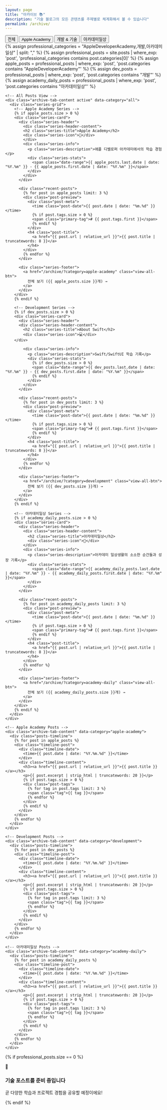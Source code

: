 ```yaml
---
layout: page
title: "아카이브 📚"
description: "기술 블로그의 모든 콘텐츠를 주제별로 체계화해서 볼 수 있습니다"
permalink: /archive/
---
```


<div class="archive-page">
  <!-- Archive Category Tabs -->
  <div class="archive-tabs-container">
    <div class="archive-tabs">
      <button class="archive-tab-button active" data-category="all" data-label="전체">
        <i class="fas fa-th-large"></i>
        <span class="tab-text">전체</span>
      </button>
      <button class="archive-tab-button" data-category="apple-academy" data-label="애플">
        <i class="fas fa-apple-alt"></i>
        <span class="tab-text">Apple Academy</span>
      </button>
      <button class="archive-tab-button" data-category="development" data-label="개발">
        <i class="fas fa-code"></i>
        <span class="tab-text">개발 & 기술</span>
      </button>
      <button class="archive-tab-button" data-category="academy-daily" data-label="아카데미일상">
        <i class="fas fa-calendar-day"></i>
        <span class="tab-text">아카데미일상</span>
      </button>
    </div>
  </div>

  <!-- Archive Content Areas -->
  <div class="archive-content">
    <!-- Professional Categories Only -->
    {% assign professional_categories = "AppleDeveloperAcademy,개발,아카데미일상" | split: "," %}
    {% assign professional_posts = site.posts | where_exp: 'post', 'professional_categories contains post.categories[0]' %}
    {% assign apple_posts = professional_posts | where_exp: 'post', 'post.categories contains "AppleDeveloperAcademy"' %}
    {% assign dev_posts = professional_posts | where_exp: 'post', 'post.categories contains "개발"' %}
    {% assign academy_daily_posts = professional_posts | where_exp: 'post', 'post.categories contains "아카데미일상"' %}

    <!-- All Posts View -->
    <div class="archive-tab-content active" data-category="all">
      <div class="series-grid">
        <!-- Apple Academy Series -->
        {% if apple_posts.size > 0 %}
        <div class="series-card">
          <div class="series-header">
            <div class="series-header-content">
            <h2 class="series-title">Apple Academy</h2>
            <div class="series-icon">🍎</div>
            </div>
            <div class="series-info">  
              <p class="series-description">애플 디벨로퍼 아카데미에서의 학습 경험</p>
              <div class="series-stats">
                <span class="date-range">{{ apple_posts.last.date | date: "%Y.%m" }} - {{ apple_posts.first.date | date: "%Y.%m" }}</span>
              </div>
            </div>
          </div>
          
          <div class="recent-posts">
            {% for post in apple_posts limit: 3 %}
            <div class="post-preview">
              <div class="post-meta">
                <time class="post-date">{{ post.date | date: "%m.%d" }}</time>
                {% if post.tags.size > 0 %}
                <span class="primary-tag"># {{ post.tags.first }}</span>
                {% endif %}
              </div>
              <h4 class="post-title">
                <a href="{{ post.url | relative_url }}">{{ post.title | truncatewords: 8 }}</a>
              </h4>
            </div>
            {% endfor %}
          </div>
          
          <div class="series-footer">
            <a href="/archive/?category=apple-academy" class="view-all-btn">
              전체 보기 ({{ apple_posts.size }}개) →
            </a>
          </div>
        </div>
        {% endif %}
        
        <!-- Development Series -->
        {% if dev_posts.size > 0 %}
        <div class="series-card">
          <div class="series-header">
          <div class="series-header-content">
            <h2 class="series-title">About Swift</h2>
            <div class="series-icon">💻</div>
        </div>
            
            <div class="series-info">
              <p class="series-description">Swift/SwiftUI 학습 기록</p>
              <div class="series-stats">
                {% if dev_posts.size > 0 %}
                <span class="date-range">{{ dev_posts.last.date | date: "%Y.%m" }} - {{ dev_posts.first.date | date: "%Y.%m" }}</span>
                {% endif %}
              </div>
            </div>
          </div>
          
          <div class="recent-posts">
            {% for post in dev_posts limit: 3 %}
            <div class="post-preview">
              <div class="post-meta">
                <time class="post-date">{{ post.date | date: "%m.%d" }}</time>
                {% if post.tags.size > 0 %}
                <span class="primary-tag"># {{ post.tags.first }}</span>
                {% endif %}
              </div>
              <h4 class="post-title">
                <a href="{{ post.url | relative_url }}">{{ post.title | truncatewords: 8 }}</a>
              </h4>
            </div>
            {% endfor %}
          </div>
          
          <div class="series-footer">
            <a href="/archive/?category=development" class="view-all-btn">
              전체 보기 ({{ dev_posts.size }}개) →
            </a>
          </div>
        </div>
        {% endif %}
        
        <!-- 아카데미일상 Series -->
        {% if academy_daily_posts.size > 0 %}
        <div class="series-card">
          <div class="series-header">
            <div class="series-header-content">
              <h2 class="series-title">아카데미일상</h2>
              <div class="series-icon">🌱</div>
            </div>
            <div class="series-info">  
              <p class="series-description">아카데미 일상생활의 소소한 순간들과 성장 기록</p>
              <div class="series-stats">
                <span class="date-range">{{ academy_daily_posts.last.date | date: "%Y.%m" }} - {{ academy_daily_posts.first.date | date: "%Y.%m" }}</span>
              </div>
            </div>
          </div>
          
          <div class="recent-posts">
            {% for post in academy_daily_posts limit: 3 %}
            <div class="post-preview">
              <div class="post-meta">
                <time class="post-date">{{ post.date | date: "%m.%d" }}</time>
                {% if post.tags.size > 0 %}
                <span class="primary-tag"># {{ post.tags.first }}</span>
                {% endif %}
              </div>
              <h4 class="post-title">
                <a href="{{ post.url | relative_url }}">{{ post.title | truncatewords: 8 }}</a>
              </h4>
            </div>
            {% endfor %}
          </div>
          
          <div class="series-footer">
            <a href="/archive/?category=academy-daily" class="view-all-btn">
              전체 보기 ({{ academy_daily_posts.size }}개) →
            </a>
          </div>
        </div>
        {% endif %}
      </div>
    </div>

    <!-- Apple Academy Posts -->
    <div class="archive-tab-content" data-category="apple-academy">
      <div class="posts-timeline">
        {% for post in apple_posts %}
        <div class="timeline-post">
          <div class="timeline-date">
            <time>{{ post.date | date: "%Y.%m.%d" }}</time>
          </div>
          <div class="timeline-content">
            <h3><a href="{{ post.url | relative_url }}">{{ post.title }}</a></h3>
            <p>{{ post.excerpt | strip_html | truncatewords: 20 }}</p>
            {% if post.tags.size > 0 %}
            <div class="post-tags">
              {% for tag in post.tags limit: 3 %}
              <span class="tag">{{ tag }}</span>
              {% endfor %}
            </div>
            {% endif %}
          </div>
        </div>
        {% endfor %}
      </div>
    </div>

    <!-- Development Posts -->
    <div class="archive-tab-content" data-category="development">
      <div class="posts-timeline">
        {% for post in dev_posts %}
        <div class="timeline-post">
          <div class="timeline-date">
            <time>{{ post.date | date: "%Y.%m.%d" }}</time>
          </div>
          <div class="timeline-content">
            <h3><a href="{{ post.url | relative_url }}">{{ post.title }}</a></h3>
            <p>{{ post.excerpt | strip_html | truncatewords: 20 }}</p>
            {% if post.tags.size > 0 %}
            <div class="post-tags">
              {% for tag in post.tags limit: 3 %}
              <span class="tag">{{ tag }}</span>
              {% endfor %}
            </div>
            {% endif %}
          </div>
        </div>
        {% endfor %}
      </div>
    </div>

    <!-- 아카데미일상 Posts -->
    <div class="archive-tab-content" data-category="academy-daily">
      <div class="posts-timeline">
        {% for post in academy_daily_posts %}
        <div class="timeline-post">
          <div class="timeline-date">
            <time>{{ post.date | date: "%Y.%m.%d" }}</time>
          </div>
          <div class="timeline-content">
            <h3><a href="{{ post.url | relative_url }}">{{ post.title }}</a></h3>
            <p>{{ post.excerpt | strip_html | truncatewords: 20 }}</p>
            {% if post.tags.size > 0 %}
            <div class="post-tags">
              {% for tag in post.tags limit: 3 %}
              <span class="tag">{{ tag }}</span>
              {% endfor %}
            </div>
            {% endif %}
          </div>
        </div>
        {% endfor %}
      </div>
    </div>
  </div>
</div>

{% if professional_posts.size == 0 %}
<div class="no-posts">
  <div class="no-posts-icon">📝</div>
  <h3>기술 포스트를 준비 중입니다</h3>
  <p>곧 다양한 학습과 프로젝트 경험을 공유할 예정이에요!</p>
</div>
{% endif %}

<script>
document.addEventListener('DOMContentLoaded', function() {
    const tabButtons = document.querySelectorAll('.archive-tab-button');
    const tabContents = document.querySelectorAll('.archive-tab-content');
    
    // URL 파라미터에서 카테고리 읽기
    const urlParams = new URLSearchParams(window.location.search);
    const categoryParam = urlParams.get('category');
    
    // 기본값은 'all'
    let activeCategory = 'all';
    
    // URL 파라미터가 있으면 해당 카테고리로 설정
    if (categoryParam) {
        activeCategory = categoryParam;
    }
    
    // 초기 활성화
    activateTab(activeCategory);
    
    // 탭 클릭 이벤트
    tabButtons.forEach(button => {
        button.addEventListener('click', function() {
            const category = this.getAttribute('data-category');
            activateTab(category);
            
            // URL 업데이트 (브라우저 히스토리에 추가)
            const newUrl = category === 'all' ? '/archive/' : `/archive/?category=${category}`;
            history.pushState(null, '', newUrl);
        });
    });
    
    function activateTab(category) {
        // 모든 탭과 컨텐츠에서 active 클래스 제거
        tabButtons.forEach(btn => btn.classList.remove('active'));
        tabContents.forEach(content => content.classList.remove('active'));
        
        // 해당 탭 버튼 활성화
        const targetButton = document.querySelector(`.archive-tab-button[data-category="${category}"]`);
        if (targetButton) {
            targetButton.classList.add('active');
        }
        
        // 해당 컨텐츠 표시
        const targetContent = document.querySelector(`.archive-tab-content[data-category="${category}"]`);
        if (targetContent) {
            targetContent.classList.add('active');
            
            // 애니메이션 효과
            const seriesCards = targetContent.querySelectorAll('.series-card, .timeline-post');
            seriesCards.forEach((card, index) => {
                card.style.opacity = '0';
                card.style.transform = 'translateY(20px)';
                setTimeout(() => {
                    card.style.transition = 'all 0.5s ease';
                    card.style.opacity = '1';
                    card.style.transform = 'translateY(0)';
                }, index * 100);
            });
        }
    }
});
</script>
